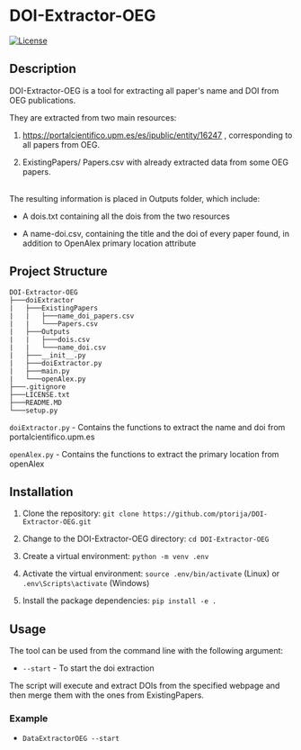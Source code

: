 # DOI-Extractor-OEG

[![License](https://img.shields.io/badge/license-MIT-blue.svg)](https://opensource.org/licenses/MIT)

## Description

DOI-Extractor-OEG is a tool for extracting all paper's name and DOI from OEG publications.

They are extracted from two main resources:

1) https://portalcientifico.upm.es/es/ipublic/entity/16247 , corresponding to all papers from OEG.

2) ExistingPapers/ Papers.csv with already extracted data from some OEG papers.

<br>
The resulting information is placed in Outputs folder, which include:

- A dois.txt containing all the dois from the two resources

- A name-doi.csv, containing the title and the doi of every paper found, in addition to OpenAlex primary location attribute

## Project Structure
```
DOI-Extractor-OEG
├───doiExtractor
|   ├───ExistingPapers
|   |   ├───name_doi_papers.csv
|   |   └───Papers.csv
|   ├───Outputs
|   |   ├───dois.csv
|   |   └───name_doi.csv
|   ├───__init__.py
|   ├───doiExtractor.py
|   ├───main.py
|   └───openAlex.py
├───.gitignore
├───LICENSE.txt
├───README.MD
└───setup.py
```

```doiExtractor.py``` - Contains the functions to extract the name and doi from portalcientifico.upm.es

```openAlex.py``` - Contains the functions to extract the primary location from openAlex

## Installation

1. Clone the repository:
```git clone https://github.com/ptorija/DOI-Extractor-OEG.git```

2. Change to the DOI-Extractor-OEG directory:
```cd DOI-Extractor-OEG```

3. Create a virtual environment:
```python -m venv .env```

4. Activate the virtual environment:
```source .env/bin/activate``` (Linux) or ```.env\Scripts\activate``` (Windows)

5. Install the package dependencies:
```pip install -e .```

## Usage
The tool can be used from the command line with the following argument:
- ```--start``` - To start the doi extraction 

The script will execute and extract DOIs from the specified webpage and then merge them with the ones from ExistingPapers.

### Example
- ```DataExtractorOEG --start```